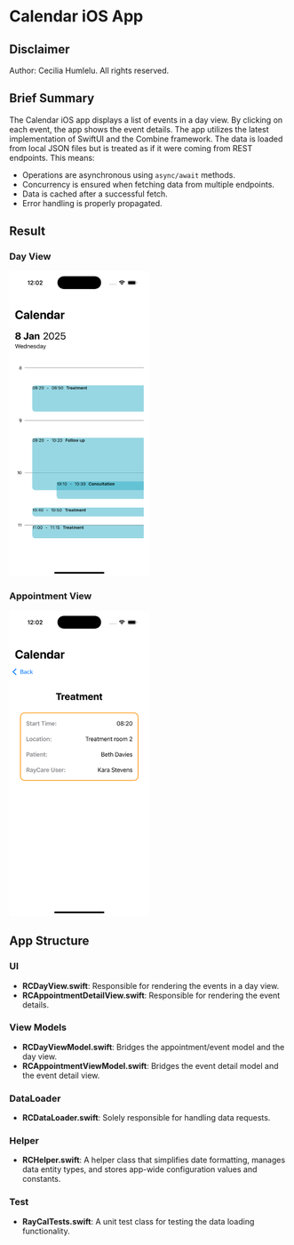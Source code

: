 # Calendar iOS App

## Disclaimer

Author: Cecilia Humlelu. All rights reserved.

## Brief Summary

The Calendar iOS app displays a list of events in a day view. By clicking on each event, the app shows the event details. The app utilizes the latest implementation of SwiftUI and the Combine framework. The data is loaded from local JSON files but is treated as if it were coming from REST endpoints. This means:
- Operations are asynchronous using `async/await` methods.
- Concurrency is ensured when fetching data from multiple endpoints.
- Data is cached after a successful fetch.
- Error handling is properly propagated.

## Result

### Day View 
<img src="./Demo/DayView.png" alt="Day View" width="50%">

### Appointment View 
<img src="./Demo/AppointmentView.png" alt="Appointment View" width="50%">

## App Structure 

### UI
- **RCDayView.swift**: Responsible for rendering the events in a day view.
- **RCAppointmentDetailView.swift**: Responsible for rendering the event details.

### View Models
- **RCDayViewModel.swift**: Bridges the appointment/event model and the day view.
- **RCAppointmentViewModel.swift**: Bridges the event detail model and the event detail view.

### DataLoader 
- **RCDataLoader.swift**: Solely responsible for handling data requests.

### Helper 
- **RCHelper.swift**: A helper class that simplifies date formatting, manages data entity types, and stores app-wide configuration values and constants.

### Test
- **RayCalTests.swift**: A unit test class for testing the data loading functionality.
